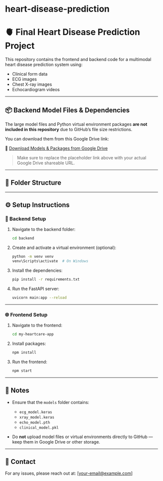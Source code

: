 ﻿# heart-disease-prediction
# 🫀 Final Heart Disease Prediction Project

This repository contains the frontend and backend code for a multimodal heart disease prediction system using:

- Clinical form data
- ECG images
- Chest X-ray images
- Echocardiogram videos

---

## 📦 Backend Model Files & Dependencies

The large model files and Python virtual environment packages **are not included in this repository** due to GitHub’s file size restrictions.

You can download them from this Google Drive link:

🔗 [Download Models & Packages from Google Drive](https://drive.google.com/drive/folders/1ZOh8-mCqhWy9yuzh5y091McWPX5Pqu_Z?usp=drive_link)

> Make sure to replace the placeholder link above with your actual Google Drive shareable URL.

---

## 📂 Folder Structure



---

## ⚙️ Setup Instructions

### 🔧 Backend Setup

1. Navigate to the backend folder:
    ```bash
    cd backend
    ```

2. Create and activate a virtual environment (optional):
    ```bash
    python -m venv venv
    venv\Scripts\activate  # On Windows
    ```

3. Install the dependencies:
    ```bash
    pip install -r requirements.txt
    ```

4. Run the FastAPI server:
    ```bash
    uvicorn main:app --reload
    ```

---

### 🌐 Frontend Setup

1. Navigate to the frontend:
    ```bash
    cd my-heartcare-app
    ```

2. Install packages:
    ```bash
    npm install
    ```

3. Run the frontend:
    ```bash
    npm start
    ```

---

## 📝 Notes

- Ensure that the `models` folder contains:
  - `ecg_model.keras`
  - `xray_model.keras`
  - `echo_model.pth`
  - `clinical_model.pkl`

- Do **not** upload model files or virtual environments directly to GitHub — keep them in Google Drive or other storage.

---

## 📧 Contact

For any issues, please reach out at: [your-email@example.com]
